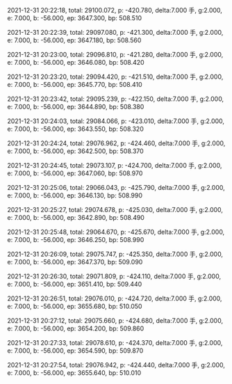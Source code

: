2021-12-31 20:22:18, total: 29100.072, p: -420.780, delta:7.000 手, g:2.000, e: 7.000, b: -56.000, ep: 3647.300, bp: 508.510

2021-12-31 20:22:39, total: 29097.080, p: -421.300, delta:7.000 手, g:2.000, e: 7.000, b: -56.000, ep: 3647.180, bp: 508.560

2021-12-31 20:23:00, total: 29096.810, p: -421.280, delta:7.000 手, g:2.000, e: 7.000, b: -56.000, ep: 3646.080, bp: 508.420

2021-12-31 20:23:20, total: 29094.420, p: -421.510, delta:7.000 手, g:2.000, e: 7.000, b: -56.000, ep: 3645.770, bp: 508.410

2021-12-31 20:23:42, total: 29095.239, p: -422.150, delta:7.000 手, g:2.000, e: 7.000, b: -56.000, ep: 3644.890, bp: 508.380

2021-12-31 20:24:03, total: 29084.066, p: -423.010, delta:7.000 手, g:2.000, e: 7.000, b: -56.000, ep: 3643.550, bp: 508.320

2021-12-31 20:24:24, total: 29076.962, p: -424.460, delta:7.000 手, g:2.000, e: 7.000, b: -56.000, ep: 3642.500, bp: 508.370

2021-12-31 20:24:45, total: 29073.107, p: -424.700, delta:7.000 手, g:2.000, e: 7.000, b: -56.000, ep: 3647.060, bp: 508.970

2021-12-31 20:25:06, total: 29066.043, p: -425.790, delta:7.000 手, g:2.000, e: 7.000, b: -56.000, ep: 3646.130, bp: 508.990

2021-12-31 20:25:27, total: 29074.678, p: -425.030, delta:7.000 手, g:2.000, e: 7.000, b: -56.000, ep: 3642.890, bp: 508.490

2021-12-31 20:25:48, total: 29064.670, p: -425.670, delta:7.000 手, g:2.000, e: 7.000, b: -56.000, ep: 3646.250, bp: 508.990

2021-12-31 20:26:09, total: 29075.747, p: -425.350, delta:7.000 手, g:2.000, e: 7.000, b: -56.000, ep: 3647.370, bp: 509.090

2021-12-31 20:26:30, total: 29071.809, p: -424.110, delta:7.000 手, g:2.000, e: 7.000, b: -56.000, ep: 3651.410, bp: 509.440

2021-12-31 20:26:51, total: 29076.010, p: -424.720, delta:7.000 手, g:2.000, e: 7.000, b: -56.000, ep: 3655.680, bp: 510.050

2021-12-31 20:27:12, total: 29075.660, p: -424.680, delta:7.000 手, g:2.000, e: 7.000, b: -56.000, ep: 3654.200, bp: 509.860

2021-12-31 20:27:33, total: 29078.610, p: -424.370, delta:7.000 手, g:2.000, e: 7.000, b: -56.000, ep: 3654.590, bp: 509.870

2021-12-31 20:27:54, total: 29076.942, p: -424.440, delta:7.000 手, g:2.000, e: 7.000, b: -56.000, ep: 3655.640, bp: 510.010
